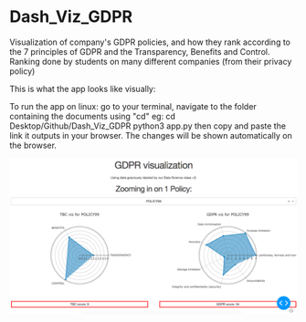 # Dash_Viz_GDPR
Visualization of company's GDPR policies, and how they rank according to the 7 principles of GDPR and the Transparency, Benefits and Control. Ranking done by students on many different companies (from their privacy policy)


This is what the app looks like visually:


To run the app on linux:
go to your terminal, navigate to the folder containing the documents using "cd" 
eg: cd Desktop/Github/Dash_Viz_GDPR
python3 app.py
then copy and paste the link it outputs in your browser. The changes will be shown automatically on the browser.



![alt text](https://raw.githubusercontent.com/lo1gr/Dash_Viz_GDPR/master/images/dashboard_screenshot.png)


